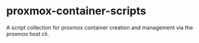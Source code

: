 # proxmox-container-scripts
A script collection for proxmox container creation and management via the proxmox host cli.
